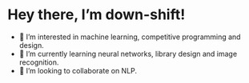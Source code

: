 # Hey there, I’m down-shift!
- 👀 I’m interested in machine learning, competitive programming and design.
- 🌱 I’m currently learning neural networks, library design and image recognition.
- 💞️ I’m looking to collaborate on NLP.

<!---
down-shift/down-shift is a ✨ special ✨ repository because its `README.md` (this file) appears on your GitHub profile.
You can click the Preview link to take a look at your changes.
--->
